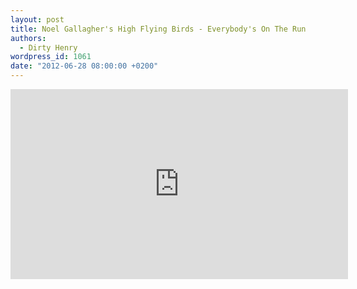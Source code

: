 ```yaml
---
layout: post
title: Noel Gallagher's High Flying Birds - Everybody's On The Run
authors:
  - Dirty Henry
wordpress_id: 1061
date: "2012-06-28 08:00:00 +0200"
---
```


<iframe width="540" height="304" src="http://www.youtube.com/embed/dpqQJfdLO14" frameborder="0" allowfullscreen></iframe>
